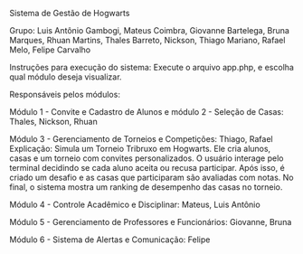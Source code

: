 Sistema de Gestão de Hogwarts

Grupo: Luis Antônio Gambogi, Mateus Coimbra, Giovanne Bartelega, Bruna Marques, Rhuan Martins, Thales Barreto, Nickson, Thiago Mariano, Rafael Melo, Felipe Carvalho

Instruções para execução do sistema:
Execute o arquivo app.php, e escolha qual módulo deseja visualizar.

Responsáveis pelos módulos:

Módulo 1 - Convite e Cadastro de Alunos e módulo 2 - Seleção de Casas: Thales, Nickson, Rhuan
 
Módulo 3 - Gerenciamento de Torneios e Competições: Thiago, Rafael
Explicação: Simula um Torneio Tribruxo em Hogwarts. Ele cria alunos, casas e um torneio com convites personalizados. O usuário interage pelo terminal decidindo se cada aluno aceita ou recusa participar. Após isso, é criado um desafio e as casas que participaram são avaliadas com notas. No final, o sistema mostra um ranking de desempenho das casas no torneio.

Módulo 4 - Controle Acadêmico e Disciplinar: Mateus, Luis Antônio

Módulo 5 - Gerenciamento de Professores e Funcionários: Giovanne, Bruna

Módulo 6 - Sistema de Alertas e Comunicação: Felipe
